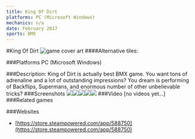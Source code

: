```yaml
---
title: King Of Dirt
platforms: PC (Microsoft Windows)
mechanics: n/a
date: February 2017
sports: BMX
---
```

#King Of Dirt
![game cover art](- "Logo Title Text 1")
####Alternative tiles:

###Platforms
PC (Microsoft Windows)

###Description:
King of Dirt is actually best BMX game. You want tons of adrenaline and a lot of outstanding impressions? You dream is performing of Backflips, Supermans, and enormous number of other unbelievable tricks?
###Screenshots
<a target="_blank" rel="noopener noreferrer" href="//images.igdb.com/igdb/image/upload/t_cover_big/d7qc3c5h3ofy0ac2s2o2.jpg"><img src="//images.igdb.com/igdb/image/upload/t_thumb/d7qc3c5h3ofy0ac2s2o2.jpg"/></a><a target="_blank" rel="noopener noreferrer" href="//images.igdb.com/igdb/image/upload/t_cover_big/mdvor888z4jmlre3ez6w.jpg"><img src="//images.igdb.com/igdb/image/upload/t_thumb/mdvor888z4jmlre3ez6w.jpg"/></a><a target="_blank" rel="noopener noreferrer" href="//images.igdb.com/igdb/image/upload/t_cover_big/nthjizpuerrjn66drh6r.jpg"><img src="//images.igdb.com/igdb/image/upload/t_thumb/nthjizpuerrjn66drh6r.jpg"/></a><a target="_blank" rel="noopener noreferrer" href="//images.igdb.com/igdb/image/upload/t_cover_big/jyvuv8eowvjmnh1gkeor.jpg"><img src="//images.igdb.com/igdb/image/upload/t_thumb/jyvuv8eowvjmnh1gkeor.jpg"/></a><a target="_blank" rel="noopener noreferrer" href="//images.igdb.com/igdb/image/upload/t_cover_big/icx1llvkytkw71lcd49t.jpg"><img src="//images.igdb.com/igdb/image/upload/t_thumb/icx1llvkytkw71lcd49t.jpg"/></a>
###Video
[no videos yet...]
###Related games

###Websites
* [https://store.steampowered.com/app/588750](https://store.steampowered.com/app/588750)
